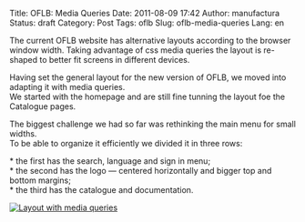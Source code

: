 Title: OFLB: Media Queries
Date: 2011-08-09 17:42
Author: manufactura
Status: draft
Category: Post
Tags: oflb
Slug: oflb-media-queries
Lang: en

The current OFLB website has alternative layouts according to
the browser window width. Taking advantage of css media queries the
layout is re-shaped to better fit screens in different devices.

Having set the general layout for the new version of OFLB, we moved into
adapting it with media queries.  
We started with the homepage and are still fine tunning the layout foe
the Catalogue pages.

The biggest challenge we had so far was rethinking the main menu for
small widths.  
To be able to organize it efficiently we divided it in three rows:

\* the first has the search, language and sign in menu;  
\* the second has the logo — centered horizontally and bigger top and
bottom margins;  
\* the third has the catalogue and documentation.

[![Layout with media queries]({filename}/media/compo-mediaqueries-1024x382.png "compo-mediaqueries")]({filename}/media/compo-mediaqueries.png)


